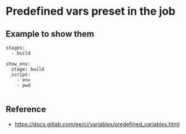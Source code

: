 # Predefined vars preset in the job 

## Example to show them 

```
stages:
  - build 
  
show_env:
  stage: build 
  script:
    - env 
    - pwd 


```



## Reference 

  * https://docs.gitlab.com/ee/ci/variables/predefined_variables.html
